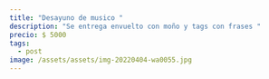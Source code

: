 ```yaml
---
title: "Desayuno de musico "
description: "Se entrega envuelto con moño y tags con frases "
precio: $ 5000
tags:
  - post
image: /assets/assets/img-20220404-wa0055.jpg
---
```

